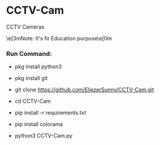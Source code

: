 # CCTV-Cam

CCTV Cameras 

\e[3mNote: It's fir Education purpose\e[0m

<h3> Run Command: </h3>

* pkg install python3

* pkg install git

* git clone https://github.com/EliezerSunny/CCTV-Cam.git

* cd CCTV-Cam

* pip install -r requirements.txt

* pip install colorama

* python3 CCTV-Cam.py
